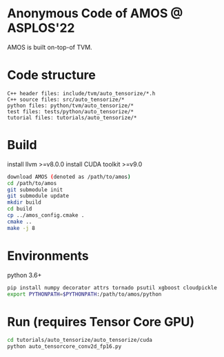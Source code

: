 # Anonymous Code of AMOS @ ASPLOS'22

AMOS is built on-top-of TVM.
# Code structure
```
C++ header files: include/tvm/auto_tensorize/*.h
C++ source files: src/auto_tensorize/*
python files: python/tvm/auto_tensorize/*
test files: tests/python/auto_tensorize/*
tutorial files: tutorials/auto_tensorize/*
```

# Build
install llvm >=v8.0.0
install CUDA toolkit >=v9.0
```sh
download AMOS (denoted as /path/to/amos)
cd /path/to/amos
git submodule init
git submodule update
mkdir build
cd build
cp ../amos_config.cmake .
cmake ..
make -j 8
```

# Environments
python 3.6+
```sh
pip install numpy decorator attrs tornado psutil xgboost cloudpickle
export PYTHONPATH=$PYTHONPATH:/path/to/amos/python
```

# Run (requires Tensor Core GPU)
```sh
cd tutorials/auto_tensorize/auto_tensorize/cuda
python auto_tensorcore_conv2d_fp16.py
```
